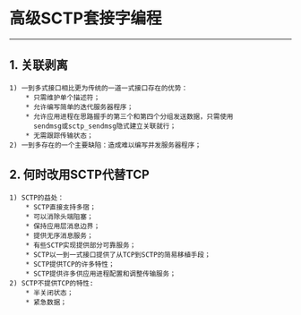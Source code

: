 # **高级SCTP套接字编程**
***


## **1. 关联剥离**
    1) 一到多式接口相比更为传统的一道一式接口存在的优势：
        * 只需维护单个描述符；
        * 允许编写简单的迭代服务器程序；
        * 允许应用进程在思路握手的第三个和第四个分组发送数据，只需使用
          sendmsg或sctp_sendmsg隐式建立关联就行；
        * 无需跟踪传输状态；
    2) 一到多存在的一个主要缺陷：造成难以编写并发服务器程序；


## **2. 何时改用SCTP代替TCP**
    1) SCTP的益处：
        * SCTP直接支持多宿；
        * 可以消除头端阻塞；
        * 保持应用层消息边界；
        * 提供无序消息服务；
        * 有些SCTP实现提供部分可靠服务；
        * SCTP以一到一式接口提供了从TCP到SCTP的简易移植手段；
        * SCTP提供TCP的许多特性；
        * SCTP提供许多供应用进程配置和调整传输服务；
    2) SCTP不提供TCP的特性:
        * 半关闭状态；
        * 紧急数据；
